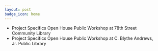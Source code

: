 ```yaml
---
layout: post
badge_icon: home
---
```


* Project Specifics Open House Public Workshop at 78th Street Community Library 
* Project Specifics Open House Public Workshop at C. Blythe Andrews, Jr. Public Library
